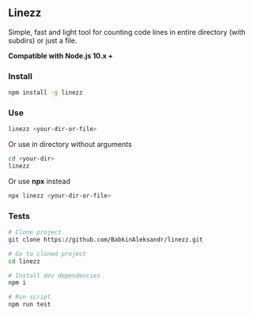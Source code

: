 ## Linezz

Simple, fast and light tool for counting code lines in entire directory (with subdirs) or just a file.

**Compatible with Node.js 10.x +**

### Install

```bash
npm install -g linezz
```

### Use

```bash
linezz <your-dir-or-file>
```

Or use in directory without arguments

```bash
cd <your-dir>
linezz
```

Or use **npx** instead

```bash
npx linezz <your-dir-or-file>

```

### Tests

```bash
# Clone project
git clone https://github.com/BabkinAleksandr/linezz.git

# Go to cloned project
cd linezz

# Install dev dependencies
npm i

# Run script
npm run test
```
